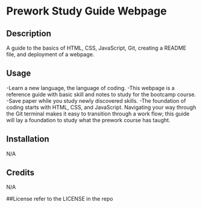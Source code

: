# Prework Study Guide Webpage

## Description 
A guide to the basics of HTML, CSS, JavaScript, Git, creating a README file, and deployment of a webpage.

## Usage
-Learn a new language, the language of coding.
-This webpage is a reference guide with basic skill and notes to study for the bootcamp course.
-Save paper while you study newly discovered skills.
-The foundation of coding starts with HTML, CSS, and JavaScript. Navigating your way through the Git terminal makes it easy to transition through a work flow; this guide will lay a foundation to study what the prework course has taught.

## Installation
N/A


## Credits
N/A

##License
refer to the LICENSE in the repo
